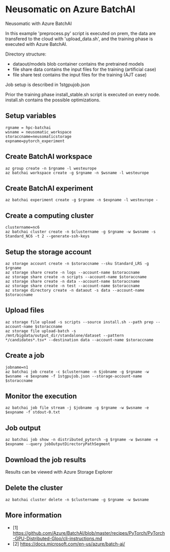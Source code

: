 
# Neusomatic on Azure BatchAI
Neusomatic with Azure BatchAI

In this example 'preprocess.py' script is executed on prem, the data are transfered to the cloud with 'upload_data.sh', and the training phase is executed with Azure BatchAI.

Directory structure:
- dataout/models blob container contains the pretrained models
- file share data contains the input files for the training (artificial case)
- file share test contains the input files for the training (AJT case)

Job setup is described in 1stgpujob.json

Prior the training phase install_stable.sh script is executed on every node.
install.sh contains the possible optimizations.

## Setup variables
```
rgname = hpc-batchai
wsname = neusomatic_workspace
storaccname=neusomaticstorage
expname=pytorch_experiment
```

## Create BatchAI workspace
```
az group create -n $rgname -l westeurope
az batchai workspace create -g $rgname -n $wsname -l westeurope
```

## Create BatchAI experiment
```
az batchai experiment create -g $rgname -n $expname -l westeurope -
```

## Create a computing cluster
```
clustername=nc6
az batchai cluster create -n $clustername -g $rgname -w $wsname -s Standard_NC6 -t 2 --generate-ssh-keys
```

## Setup the storage account 
```
az storage account create -n $storaccname --sku Standard_LRS -g $rgname
az storage share create -n logs --account-name $storaccname
az storage share create -n scripts --account-name $storaccname
az storage share create -n data --account-name $storaccname
az storage share create -n test --account-name $storaccname
az storage directory create -n dataout -s data --account-name $storaccname
```

## Upload files 
```
az storage file upload -s scripts --source install.sh --path prep --account-name $storaccname
az storage file upload-batch -s /mnt/bigdata/output_dir/standalone/dataset --pattern */candidates*.tsv* --destination data --account-name $storaccname
```

## Create a job
```
jobname=n1
az batchai job create -c $clustername -n $jobname -g $rgname -w $wsname -e $expname -f 1stgpujob.json --storage-account-name $storaccname 
```

## Monitor the execution
```
az batchai job file stream -j $jobname -g $rgname -w $wsname -e $expname -f stdout-0.txt
```

## Job output
```
az batchai job show -n distributed_pytorch -g $rgname -w $wsname -e $expname --query jobOutputDirectoryPathSegment
```

## Download the job results
Results can be viewed with Azure Storage Explorer

## Delete the cluster
```
az batchai cluster delete -n $clustername -g $rgname -w $wsname
```

## More information
- [1] https://github.com/Azure/BatchAI/blob/master/recipes/PyTorch/PyTorch-GPU-Distributed-Gloo/cli-instructions.md
- [2] https://docs.microsoft.com/en-us/azure/batch-ai/
